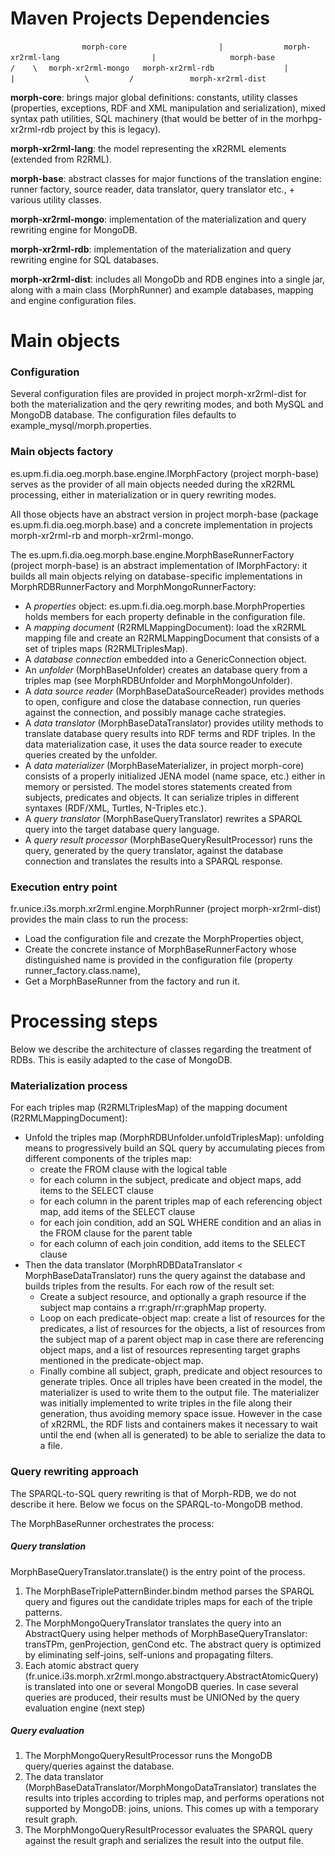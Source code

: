 # Maven Projects Dependencies

`                morph-core`
`                    |`
`             morph-xr2rml-lang`
`                    |`
`                morph-base`
`                  /    \`
`  morph-xr2rml-mongo   morph-xr2rml-rdb`
`               |         |`
`               \         /`
`            morph-xr2rml-dist`

**morph-core**: brings major global definitions: constants, utility classes (properties, exceptions,
RDF and XML manipulation and serialization), mixed syntax path utilities, SQL machinery (that would be better of 
in the morhpg-xr2rml-rdb project by this is legacy).

**morph-xr2rml-lang**: the model representing the xR2RML elements (extended from R2RML).

**morph-base**: abstract classes for major functions of the translation engine: runner factory, 
source reader, data translator, query translator etc., + various utility classes.

**morph-xr2rml-mongo**: implementation of the materialization and query rewriting engine for MongoDB.

**morph-xr2rml-rdb**: implementation of the materialization and query rewriting engine for SQL databases.

**morph-xr2rml-dist**: includes all MongoDb and RDB engines into a single jar, along with a main class (MorphRunner)
and example databases, mapping and engine configuration files.


# Main objects

### Configuration
Several configuration files are provided in project morph-xr2rml-dist for both the materialization and the qery rewriting modes,
and both MySQL and MongoDB database. The configuration files defaults to example_mysql/morph.properties.

### Main objects factory
es.upm.fi.dia.oeg.morph.base.engine.IMorphFactory (project morph-base) serves as the 
provider of all main objects needed during the xR2RML processing, either in materialization or in query rewriting modes.

All those objects have an abstract version in project morph-base (package es.upm.fi.dia.oeg.morph.base) and a concrete implementation
in projects morph-xr2rml-rb and morph-xr2rml-mongo.

The es.upm.fi.dia.oeg.morph.base.engine.MorphBaseRunnerFactory (project morph-base) is an abstract implementation of IMorphFactory:
it builds all main objects relying on database-specific implementations in MorphRDBRunnerFactory and MorphMongoRunnerFactory:

- A *properties* object: es.upm.fi.dia.oeg.morph.base.MorphProperties holds members for each property definable in the configuration file.
- A *mapping document* (R2RMLMappingDocument): load the xR2RML mapping file and create an R2RMLMappingDocument
  that consists of a set of triples maps (R2RMLTriplesMap).
- A *database connection* embedded into a GenericConnection object.
- An *unfolder* (MorphBaseUnfolder) creates an database query from a triples map (see MorphRDBUnfolder and MorphMongoUnfolder).
- A *data source reader* (MorphBaseDataSourceReader) provides methods to open, 
  configure and close the database connection, run queries against the connection, and possibly manage cache strategies.
- A *data translator* (MorphBaseDataTranslator) provides utility methods to translate database query results into RDF terms
  and RDF triples.
  In the data materialization case, it uses the data source reader to execute queries created by the unfolder.
- A *data materializer* (MorphBaseMaterializer, in project morph-core) consists of a properly initialized JENA model (name space, etc.)
  either in memory or persisted. The model stores statements created from subjects, predicates and objects.
  It can serialize triples in different syntaxes (RDF/XML, Turtles, N-Triples etc.).
- A *query translator* (MorphBaseQueryTranslator) rewrites a SPARQL query into the target database query language.
- A *query result processor* (MorphBaseQueryResultProcessor) runs the query, generated by the query translator, against the database 
  connection and translates the results into a SPARQL response.

### Execution entry point

fr.unice.i3s.morph.xr2rml.engine.MorphRunner (project morph-xr2rml-dist) provides the main class to run the process:
- Load the configuration file and crezate the MorphProperties object,
- Create the concrete instance of MorphBaseRunnerFactory whose distinguished name is provided in the configuration file
  (property runner_factory.class.name),
- Get a MorphBaseRunner from the factory and run it.

# Processing steps

Below we describe the architecture of classes regarding the treatment of RDBs. This is easily adapted to the case of MongoDB.

### Materialization process
For each triples map (R2RMLTriplesMap) of the mapping document (R2RMLMappingDocument):

- Unfold the triples map (MorphRDBUnfolder.unfoldTriplesMap): unfolding means to progressively
  build an SQL query by accumulating pieces from different components of the triples map:
  - create the FROM clause with the logical table
  - for each column in the subject, predicate and object maps, add items to the SELECT clause
  - for each column in the parent triples map of each referencing object map, add items of the SELECT clause
  - for each join condition, add an SQL WHERE condition and an alias in the FROM clause for the parent table
  - for each column of each join condition, add items to the SELECT clause
- Then the data translator (MorphRDBDataTranslator < MorphBaseDataTranslator) runs the query against 
  the database and builds triples from the results. For each row of the result set:
  - Create a subject resource, and optionally a graph resource if the subject map contains a rr:graph/rr:graphMap property.
  - Loop on each predicate-object map: create a list of resources for the predicates, a list of resources for the objects,
    a list of resources from the subject map of a parent object map in case there are referencing object maps,
    and a list of resources representing target graphs mentioned in the predicate-object map.
  - Finally combine all subject, graph, predicate and object resources to generate triples.
  Once all triples have been created in the model, the materializer is used to write them to the output file. 
  The materializer was initially implemented to write triples in the file along their generation, thus avoiding memory space issue.
  However in the case of xR2RML, the RDF lists and containers makes it necessary to wait until the end (when all is generated) 
  to be able to serialize the data to a file.

### Query rewriting approach
The SPARQL-to-SQL query rewriting is that of Morph-RDB, we do not describe it here. 
Below we focus on the SPARQL-to-MongoDB method.

The MorphBaseRunner orchestrates the process:

##### Query translation

MorphBaseQueryTranslator.translate() is the entry point of the process.

1. The MorphBaseTriplePatternBinder.bindm method parses the SPARQL query and figures out the candidate triples maps for each of the triple patterns.
2. The MorphMongoQueryTranslator translates the query into an AbstractQuery using helper methods of MorphBaseQueryTranslator: transTPm, genProjection, genCond etc.
The abstract query is optimized by eliminating self-joins, self-unions and propagating filters.
3. Each atomic abstract query (fr.unice.i3s.morph.xr2rml.mongo.abstractquery.AbstractAtomicQuery) is translated into one or several MongoDB queries. 
In case several queries are produced, their results must be UNIONed by the query evaluation engine (next step)

##### Query evaluation
1. The MorphMongoQueryResultProcessor runs the MongoDB query/queries against the database.
2. The data translator (MorphBaseDataTranslator/MorphMongoDataTranslator) translates the results into triples according to triples map,
and performs operations not supported by MongoDB: joins, unions. This comes up with a temporary result graph.
3. The MorphMongoQueryResultProcessor evaluates the SPARQL query against the result graph and serializes the result into the output file.
